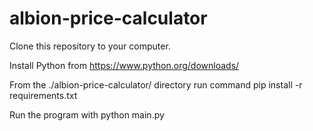 # albion-price-calculator

Clone this repository to your computer.

Install Python from https://www.python.org/downloads/

From the ./albion-price-calculator/ directory run command pip install -r requirements.txt

Run the program with python main.py
